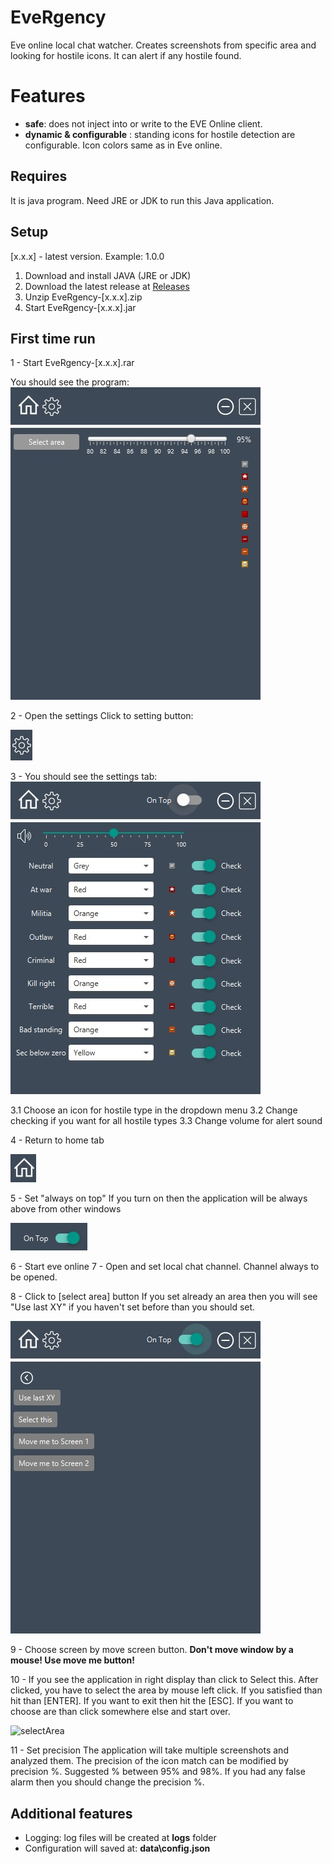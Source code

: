 # EveRgency

Eve online local chat watcher. Creates screenshots from specific area and looking for hostile icons. It can alert if any hostile found.

# Features
* **safe**: does not inject into or write to the EVE Online client. 
* **dynamic & configurable** : standing icons for hostile detection are configurable. Icon colors same as in Eve online. 

## Requires
It is java program. Need JRE or JDK to run this Java application.

## Setup
[x.x.x] - latest version. Example: 1.0.0

1. Download and install JAVA (JRE or JDK)
2. Download the latest release at [Releases](https://github.com/rajmand/EveRgency/releases/)
3. Unzip EveRgency-[x.x.x].zip
4. Start EveRgency-[x.x.x].jar

## First time run
1 - Start EveRgency-[x.x.x].rar

You should see the program:
![1](Guide/ScreenShot/1.jpg)

2 - Open the settings
Click to setting button:

![settingsButton](Guide/ScreenShot/settingsButton.jpg)

3 - You should see the settings tab:
![2](Guide/ScreenShot/2.jpg)

3.1 Choose an icon for hostile type in the dropdown menu
3.2 Change checking if you want for all hostile types
3.3 Change volume for alert sound

4 - Return to home tab

![homeButton](Guide/ScreenShot/homeButton.jpg)

5 - Set "always on top"
If you turn on then the application will be always above from other windows

![alwaysOnTop](Guide/ScreenShot/alwaysOnTop.jpg)


 6 - Start eve online
 7 - Open and set local chat channel. Channel always to be opened.
 
 8 - Click to [select area] button
 If you set already an area then you will see "Use last XY" if you haven't set before than you should set.
 
  ![3](Guide/ScreenShot/3.jpg)
 
 9 - Choose screen by move screen button. **Don't move window by a mouse! Use move me button!**
 
 10 - If you see the application in right display than click to Select this.
 After clicked, you have to select the area by mouse left click. If you satisfied than hit than [ENTER]. If you want to exit then hit the [ESC].
 If you want to choose are than click somewhere else and start over.
 
 ![selectArea](Guide/ScreenShot/selectArea.gif)
 
 
 11 - Set precision
 The application will take multiple screenshots and analyzed them. The precision of the icon match can be modified by precision %.
 Suggested % between 95% and 98%. If you had any false alarm then you should change the precision %.  
 
 ## Additional features
 
 * Logging: log files will be created at **logs** folder
 * Configuration will saved at: **data\config.json**
 
 







